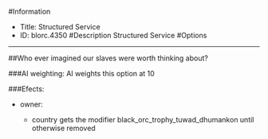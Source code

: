 #Information
 - Title: Structured Service
 - ID: blorc.4350
#Description
Structured Service
#Options

___
##Who ever imagined our slaves were worth thinking about?

###AI weighting:
AI weights this option at 10


###Efects:<ul><li>owner:</li><ul><li>country gets the modifier black_orc_trophy_tuwad_dhumankon until otherwise removed</li></ul></ul>
